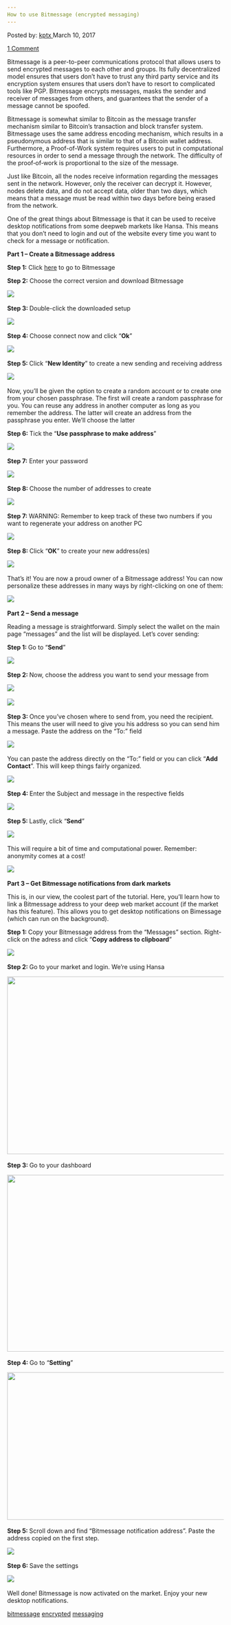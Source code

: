 ```yaml
---
How to use Bitmessage (encrypted messaging)
---
```

<article class="post-listing post-18531 post type-post status-publish format-standard has-post-thumbnail hentry 
tag-bitmessage tag-encrypted tag-messaging">
<div class="post-inner">
<span>Posted by: <a href="https://www.deepdotweb.com/author/kptx/" title="">kptx </a></span>
<span>March 10, 2017</span>

<span><a href="https://www.deepdotweb.com/2017/03/10/use-bitmessage-encrypted-messaging/#comments">1 Comment</a></span>


<p>Bitmessage is a peer-to-peer communications protocol that allows users to send encrypted messages to each other and groups. Its fully decentralized model ensures that users don’t have to trust any third party service and its encryption system ensures that users don’t have to resort to complicated tools like PGP. Bitmessage encrypts messages, masks the sender and receiver of messages from others, and guarantees that the sender of a message cannot be spoofed.</p>
<p>Bitmessage is somewhat similar to Bitcoin as the message transfer mechanism similar to Bitcoin’s transaction and block transfer system. Bitmessage uses the same address encoding mechanism, which results in a pseudonymous address that is similar to that of a Bitcoin wallet address. Furthermore, a Proof-of-Work system requires users to put in computational resources in order to send a message through the network. The difficulty of the proof‐of‐work is proportional to the size of the message.</p>
<p>Just like Bitcoin, all the nodes receive information regarding the messages sent in the network. However, only the receiver can decrypt it. However, nodes delete data, and do not accept data, older than two days, which means that a message must be read within two days before being erased from the network.</p>
<p>One of the great things about Bitmessage is that it can be used to receive desktop notifications from some deepweb markets like Hansa. This means that you don’t need to login and out of the website every time you want to check for a message or notification.</p>
<p><strong>Part 1 &#8211; Create a Bitmessage address</strong></p>
<p><strong>Step 1:</strong> Click <a href="https://bitmessage.org/">here</a> to go to Bitmessage</p>
<p><strong>Step 2:</strong> Choose the correct version and download Bitmessage</p>
<p><img class="wp-image-18541 aligncenter" src="/imgs/2017/03/word-image-11.png" srcset="/imgs/2017/03/word-image-11.png 1156w, /imgs/2017/03/word-image-11-300x130.png 300w, /imgs/2017/03/word-image-11-1024x444.png 1024w" sizes="(max-width: 1156px) 100vw, 1156px" /></p>
<p><strong>Step 3: </strong>Double-click the downloaded setup</p>
<p><img class="wp-image-18542 aligncenter" src="/imgs/2017/03/word-image-12.png" srcset="/imgs/2017/03/word-image-12.png 992w, /imgs/2017/03/word-image-12-300x139.png 300w, /imgs/2017/03/word-image-12-272x125.png 272w" sizes="(max-width: 992px) 100vw, 992px" /></p>
<p><strong>Step 4: </strong>Choose connect now and click “<strong>Ok</strong>”</p>
<p><img class="wp-image-18543 aligncenter" src="/imgs/2017/03/word-image-13.png" srcset="/imgs/2017/03/word-image-13.png 327w, /imgs/2017/03/word-image-13-300x176.png 300w" sizes="(max-width: 327px) 100vw, 327px" /></p>
<p><strong>Step 5: </strong>Click “<strong>New Identity</strong>” to create a new sending and receiving address</p>
<p><img class="wp-image-18544 aligncenter" src="/imgs/2017/03/word-image-14.png" srcset="/imgs/2017/03/word-image-14.png 925w, /imgs/2017/03/word-image-14-300x149.png 300w" sizes="(max-width: 925px) 100vw, 925px" /></p>
<p>Now, you’ll be given the option to create a random account or to create one from your chosen passphrase. The first will create a random passphrase for you. You can reuse any address in another computer as long as you remember the address. The latter will create an address from the passphrase you enter. We’ll choose the latter</p>
<p><strong>Step 6: </strong>Tick the “<strong>Use passphrase to make address</strong>”</p>
<p><img class="wp-image-18545 aligncenter" src="/imgs/2017/03/word-image-15.png" srcset="/imgs/2017/03/word-image-15.png 516w, /imgs/2017/03/word-image-15-278x300.png 278w" sizes="(max-width: 516px) 100vw, 516px" /></p>
<p><strong>Step 7:</strong> Enter your password</p>
<p><img class="wp-image-18546 aligncenter" src="/imgs/2017/03/word-image-16.png" srcset="/imgs/2017/03/word-image-16.png 404w, /imgs/2017/03/word-image-16-300x140.png 300w" sizes="(max-width: 404px) 100vw, 404px" /></p>
<p><strong>Step 8: </strong>Choose the number of addresses to create</p>
<p><img class="wp-image-18547 aligncenter" src="/imgs/2017/03/word-image-17.png" srcset="/imgs/2017/03/word-image-17.png 404w, /imgs/2017/03/word-image-17-300x140.png 300w" sizes="(max-width: 404px) 100vw, 404px" /></p>
<p><strong>Step 7: </strong>WARNING: Remember to keep track of these two numbers if you want to regenerate your address on another PC</p>
<p><img class="wp-image-18548 aligncenter" src="/imgs/2017/03/word-image-18.png" srcset="/imgs/2017/03/word-image-18.png 404w, /imgs/2017/03/word-image-18-300x140.png 300w" sizes="(max-width: 404px) 100vw, 404px" /></p>
<p><strong>Step 8: </strong>Click “<strong>OK</strong>” to create your new address(es)</p>
<p><img class="wp-image-18549 aligncenter" src="/imgs/2017/03/word-image-19.png" srcset="/imgs/2017/03/word-image-19.png 506w, /imgs/2017/03/word-image-19-300x178.png 300w" sizes="(max-width: 506px) 100vw, 506px" /></p>
<p>That’s it! You are now a proud owner of a Bitmessage address! You can now personalize these addresses in many ways by right-clicking on one of them:</p>
<p><img class="wp-image-18550 aligncenter" src="/imgs/2017/03/word-image-20.png" srcset="/imgs/2017/03/word-image-20.png 913w, /imgs/2017/03/word-image-20-300x147.png 300w" sizes="(max-width: 913px) 100vw, 913px" /></p>
<p><strong>Part 2 &#8211; Send a message</strong></p>
<p>Reading a message is straightforward. Simply select the wallet on the main page “messages” and the list will be displayed. Let’s cover sending:</p>
<p><strong>Step 1: </strong>Go to “<strong>Send</strong>”</p>
<p><img class="wp-image-18551 aligncenter" src="/imgs/2017/03/word-image-21.png" srcset="/imgs/2017/03/word-image-21.png 940w, /imgs/2017/03/word-image-21-300x146.png 300w" sizes="(max-width: 940px) 100vw, 940px" /></p>
<p><strong>Step 2: </strong>Now, choose the address you want to send your message from</p>
<p><img class="wp-image-18552 aligncenter" src="/imgs/2017/03/word-image-22.png" srcset="/imgs/2017/03/word-image-22.png 927w, /imgs/2017/03/word-image-22-300x150.png 300w, /imgs/2017/03/word-image-22-660x330.png 660w" sizes="(max-width: 927px) 100vw, 927px" /></p>
<p><img class="wp-image-18553 aligncenter" src="/imgs/2017/03/word-image-23.png" srcset="/imgs/2017/03/word-image-23.png 927w, /imgs/2017/03/word-image-23-300x148.png 300w" sizes="(max-width: 927px) 100vw, 927px" /></p>
<p><strong>Step 3: </strong>Once you’ve chosen where to send from, you need the recipient. This means the user will need to give you his address so you can send him a message. Paste the address on the “To:” field</p>
<p><img class="wp-image-18554 aligncenter" src="/imgs/2017/03/word-image-24.png" srcset="/imgs/2017/03/word-image-24.png 930w, /imgs/2017/03/word-image-24-300x147.png 300w" sizes="(max-width: 930px) 100vw, 930px" /></p>
<p>You can paste the address directly on the “To:” field or you can click “<strong>Add Contact</strong>”. This will keep things fairly organized.</p>
<p><img class="wp-image-18555 aligncenter" src="/imgs/2017/03/word-image-25.png" srcset="/imgs/2017/03/word-image-25.png 936w, /imgs/2017/03/word-image-25-300x150.png 300w, /imgs/2017/03/word-image-25-660x330.png 660w" sizes="(max-width: 936px) 100vw, 936px" /></p>
<p><strong>Step 4: </strong>Enter the Subject and message in the respective fields</p>
<p><img class="wp-image-18556 aligncenter" src="/imgs/2017/03/word-image-26.png" srcset="/imgs/2017/03/word-image-26.png 938w, /imgs/2017/03/word-image-26-300x147.png 300w" sizes="(max-width: 938px) 100vw, 938px" /></p>
<p><strong>Step 5: </strong>Lastly, click “<strong>Send</strong>”</p>
<p><img class="wp-image-18557 aligncenter" src="/imgs/2017/03/word-image-27.png" srcset="/imgs/2017/03/word-image-27.png 923w, /imgs/2017/03/word-image-27-300x151.png 300w" sizes="(max-width: 923px) 100vw, 923px" /></p>
<p>This will require a bit of time and computational power. Remember: anonymity comes at a cost!</p>
<p><img class="wp-image-18558" src="/imgs/2017/03/word-image-28.png" srcset="/imgs/2017/03/word-image-28.png 381w, /imgs/2017/03/word-image-28-300x18.png 300w" sizes="(max-width: 381px) 100vw, 381px" /></p>
<p><strong>Part 3 &#8211; Get Bitmessage notifications from dark markets</strong></p>
<p>This is, in our view, the coolest part of the tutorial. Here, you’ll learn how to link a Bitmessage address to your deep web market account (if the market has this feature). This allows you to get desktop notifications on Bimessage (which can run on the background).</p>
<p><strong>Step 1: </strong>Copy your Bitmessage address from the “Messages” section. Right-click on the adress and click “<strong>Copy address to clipboard</strong>”</p>
<p><img class="wp-image-18559 aligncenter" src="/imgs/2017/03/word-image-29.png" srcset="/imgs/2017/03/word-image-29.png 938w, /imgs/2017/03/word-image-29-300x148.png 300w" sizes="(max-width: 938px) 100vw, 938px" /></p>
<p><strong>Step 2: </strong>Go to your market and login. We’re using Hansa</p>
<p><img class="wp-image-18560 aligncenter" src="/imgs/2017/03/word-image-30.png" width="975" height="413" srcset="/imgs/2017/03/word-image-30.png 1188w, /imgs/2017/03/word-image-30-300x127.png 300w, /imgs/2017/03/word-image-30-1024x434.png 1024w" sizes="(max-width: 975px) 100vw, 975px" /></p>
<p><strong>Step 3: </strong>Go to your dashboard</p>
<p><img class="wp-image-18561 aligncenter" src="/imgs/2017/03/word-image-31.png" width="971" height="411" srcset="/imgs/2017/03/word-image-31.png 1188w, /imgs/2017/03/word-image-31-300x127.png 300w, /imgs/2017/03/word-image-31-1024x434.png 1024w" sizes="(max-width: 971px) 100vw, 971px" /></p>
<p><strong>Step 4: </strong>Go to “<strong>Setting</strong>”</p>
<p><img class="wp-image-18562 aligncenter" src="/imgs/2017/03/word-image-32.png" width="885" height="343" srcset="/imgs/2017/03/word-image-32.png 1169w, /imgs/2017/03/word-image-32-300x116.png 300w, /imgs/2017/03/word-image-32-1024x397.png 1024w" sizes="(max-width: 885px) 100vw, 885px" /></p>
<p><strong>Step 5: </strong>Scroll down and find “Bitmessage notification address”. Paste the address copied on the first step.</p>
<p><img class="wp-image-18563 aligncenter" src="/imgs/2017/03/word-image-33.png" srcset="/imgs/2017/03/word-image-33.png 956w, /imgs/2017/03/word-image-33-300x59.png 300w" sizes="(max-width: 956px) 100vw, 956px" /></p>
<p><strong>Step 6: </strong>Save the settings</p>
<p><img class="wp-image-18564 aligncenter" src="/imgs/2017/03/word-image-34.png" srcset="/imgs/2017/03/word-image-34.png 1003w, /imgs/2017/03/word-image-34-300x120.png 300w" sizes="(max-width: 1003px) 100vw, 1003px" /></p>
<p>Well done! Bitmessage is now activated on the market. Enjoy your new desktop notifications.</p>
</div>
<a href="https://www.deepdotweb.com/tag/bitmessage/" rel="tag">bitmessage</a> <a href="https://www.deepdotweb.com/tag/encrypted/" rel="tag">encrypted</a> <a href="https://www.deepdotweb.com/tag/messaging/" rel="tag">messaging</a></span> <span style="display:none" class="updated">2017-03-10<a href="https://www.deepdotweb.com/author/kptx/" title="Posts by kptx" rel="author">kptx</a></strong></div>

